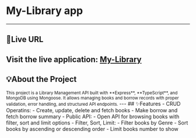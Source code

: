 # My-Library app
---
## 🚀Live **URL**
Visit the live application: [My-Library](https://my-library-henna-seven.vercel.app/)
---
## 💡About the Project
<small>
This project is a Library Management API built with **Express**, **TypeScript**, and MongoDB using Mongoose. It allows managing books and borrow records with proper validation, error handling, and structured API endpoints.
</small>
---
## ✨Features
- CRUD Operatins:
  - Create, update, delete and fetch books
  - Make borrow and fetch borrow summary
- Public API:
  - Open API for browsing books with filter, sort and limit options
- Filter, Sort, Limit:
  - Filter books by Genre
  - Sort books by ascending or descending order
  - Limit books number to show

